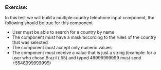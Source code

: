 ### Exercise:

In this test we will build a multiple country telephone input component, the following should be true for this component

- User must be able to search for a country by name
- The component must have a mask according to the rules of the country that was selected
- The component must accept only numeric values.
- The component must receive a value that is just a string (example: for a user who chose Brazil (.55) and typed 48999999999 must send +5548999999999)

